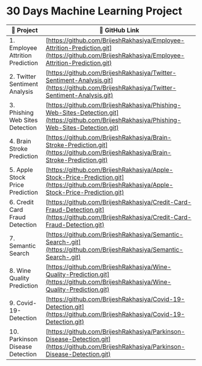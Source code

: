 # 30 Days Machine Learning Project


| 📁 Project | 🔗 GitHub Link |
|-----------|----------------|
| 1. Employee Attrition Prediction | [https://github.com/BrijeshRakhasiya/Employee-Attrition-Prediction.git](https://github.com/BrijeshRakhasiya/Employee-Attrition-Prediction.git) |
| 2. Twitter Sentiment Analysis | [https://github.com/BrijeshRakhasiya/Twitter-Sentiment-Analysis.git](https://github.com/BrijeshRakhasiya/Twitter-Sentiment-Analysis.git) |
| 3. Phishing Web Sites Detection | [https://github.com/BrijeshRakhasiya/Phishing-Web-Sites-Detection.git](https://github.com/BrijeshRakhasiya/Phishing-Web-Sites-Detection.git) |
| 4. Brain Stroke Prediction | [https://github.com/BrijeshRakhasiya/Brain-Stroke-Prediction.git](https://github.com/BrijeshRakhasiya/Brain-Stroke-Prediction.git) |
| 5. Apple Stock Price Prediction | [https://github.com/BrijeshRakhasiya/Apple-Stock-Price-Prediction.git](https://github.com/BrijeshRakhasiya/Apple-Stock-Price-Prediction.git) |
| 6. Credit Card Fraud Detection | [https://github.com/BrijeshRakhasiya/Credit-Card-Fraud-Detection.git](https://github.com/BrijeshRakhasiya/Credit-Card-Fraud-Detection.git) |
| 7. Semantic Search | [https://github.com/BrijeshRakhasiya/Semantic-Search-.git](https://github.com/BrijeshRakhasiya/Semantic-Search-.git) |
| 8. Wine Quality Prediction | [https://github.com/BrijeshRakhasiya/Wine-Quality-Prediction.git](https://github.com/BrijeshRakhasiya/Wine-Quality-Prediction.git) |
| 9. Covid-19-Detection | [https://github.com/BrijeshRakhasiya/Covid-19-Detection.git](https://github.com/BrijeshRakhasiya/Covid-19-Detection.git) |
| 10. Parkinson Disease Detection | [https://github.com/BrijeshRakhasiya/Parkinson-Disease-Detection.git](https://github.com/BrijeshRakhasiya/Parkinson-Disease-Detection.git) |


